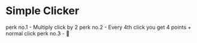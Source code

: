 # Simple Clicker
perk no.1 - Multiply click by 2
perk no.2 - Every 4th click you get 4 points + normal click
perk no.3 - 🧀
